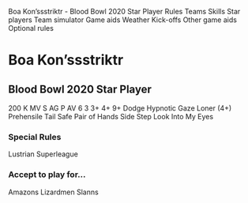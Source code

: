 ﻿
Boa Kon’ssstriktr - Blood Bowl 2020 Star Player
Rules
Teams
Skills
Star players
Team simulator
Game aids
Weather
Kick-offs
Other game aids
Optional rules
# Boa Kon’ssstriktr
## Blood Bowl 2020 Star Player
200 K
MV
S
AG
P
AV
6
3
3+
4+
9+
Dodge
Hypnotic Gaze
Loner (4+)
Prehensile Tail
Safe Pair of Hands
Side Step
Look Into My Eyes
### Special Rules
Lustrian Superleague
### Accept to play for...
Amazons
Lizardmen
Slanns
